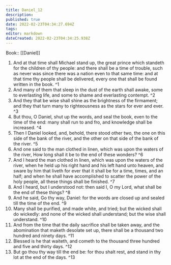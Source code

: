 ```yaml
---
title: Daniel_12
description: 
published: true
date: 2022-02-23T04:34:27.694Z
tags: 
editor: markdown
dateCreated: 2022-02-23T04:34:25.938Z
---
```


 Book:: [[Daniel]]
 1. And at that time shall Michael stand up, the great prince which standeth for the children of thy people: and there shall be a time of trouble, such as never was since there was a nation even to that same time: and at that time thy people shall be delivered, every one that shall be found written in the book. ^1
 2. And many of them that sleep in the dust of the earth shall awake, some to everlasting life, and some to shame and everlasting contempt. ^2
 3. And they that be wise shall shine as the brightness of the firmament; and they that turn many to righteousness as the stars for ever and ever. ^3
 4. But thou, O Daniel, shut up the words, and seal the book, even to the time of the end: many shall run to and fro, and knowledge shall be increased. ^4
 5. Then I Daniel looked, and, behold, there stood other two, the one on this side of the bank of the river, and the other on that side of the bank of the river. ^5
 6. And one said to the man clothed in linen, which was upon the waters of the river, How long shall it be to the end of these wonders? ^6
 7. And I heard the man clothed in linen, which was upon the waters of the river, when he held up his right hand and his left hand unto heaven, and sware by him that liveth for ever that it shall be for a time, times, and an half; and when he shall have accomplished to scatter the power of the holy people, all these things shall be finished. ^7
 8. And I heard, but I understood not: then said I, O my Lord, what shall be the end of these things? ^8
 9. And he said, Go thy way, Daniel: for the words are closed up and sealed till the time of the end. ^9
 10. Many shall be purified, and made white, and tried; but the wicked shall do wickedly: and none of the wicked shall understand; but the wise shall understand. ^10
 11. And from the time that the daily sacrifice shall be taken away, and the abomination that maketh desolate set up, there shall be a thousand two hundred and ninety days. ^11
 12. Blessed is he that waiteth, and cometh to the thousand three hundred and five and thirty days. ^12
 13. But go thou thy way till the end be: for thou shalt rest, and stand in thy lot at the end of the days. ^13
